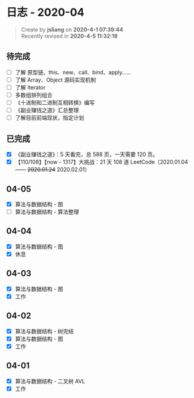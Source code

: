 日志 - 2020-04
===

> Create by **jsliang** on **2020-4-1 07:39:44**  
> Recently revised in **2020-4-5 11:32:19**

## 待完成

* [ ] 了解 原型链、this、new、call、bind、apply……
* [ ] 了解 Array、Object 源码实现机制
* [ ] 了解 Iterator
* [ ] 多数组排列组合
* [ ] 《十进制和二进制互相转换》编写
* [ ] 《副业赚钱之道》汇总整理
* [ ] 了解目前前端现状，指定计划

## 已完成

* [x] 《副业赚钱之道》：5 天看完，总 588 页，一天需要 120 页。
* [x] 【110/108】【now - 1317】大挑战：21 天 108 道 LeetCode（2020.01.04 —— ~~2020.01.24~~ 2020.02.01）

## 04-05

* [x] 算法与数据结构 - 图
* [ ] 算法与数据结构 - 算法整理

## 04-04

* [x] 算法与数据结构 - 图
* [x] 休息

## 04-03

* [x] 算法与数据结构 - 图
* [x] 工作

## 04-02

* [x] 算法与数据结构 - 树完结
* [x] 算法与数据结构 - 图
* [x] 工作

## 04-01

* [x] 算法与数据结构 - 二叉树 AVL
* [x] 工作
